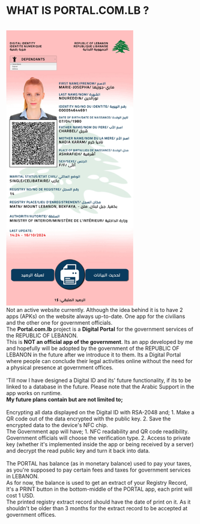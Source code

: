 # WHAT IS PORTAL.COM.LB ?
<br>
<img src="https://github.com/AliTarhini/Portal.com.lb/blob/main/Screenshot.jpg" width="337.5" height="731.25"></img>
<br>
Not an active website currently. Although the idea behind it is to have 2 apps (APKs) on the website always up-to-date. One app for the civilians and the other one for government officials.
<br>
The <strong>Portal.com.lb</strong> project is a <strong>Digital Portal</strong> for the government services of the REPUBLIC OF LEBANON.
<br>
This is <strong>NOT an official app of the government</strong>. Its an app developed by me and hopefully will be adopted by the government of the REPUBLIC OF LEBANON in the future after we introduce it to them. Its a Digital Portal where people can conclude their legal activities online without the need for a physical presence at government offices.
<br>
<br>
'Till now I have designed a Digital ID and its' future functionality, if its to be linked to a database in the future.
Please note that the Arabic Support in the app works on runtime.
<br>
<strong>My future plans contain but are not limited to;</strong>
<br>
<br>
Encrypting all data displayed on the Digital ID with RSA-2048 and;
  1. Make a QR code out of the data encrypted with the public key.
  2. Save the encrypted data to the device's NFC chip.
<br>
The Government app will have;
  1. NFC readability and QR code readibility. Government officials will choose the verification type.
  2. Access to private key (whether it's implemented inside the app or being received by a server) and decrypt the read public key and turn it back into data.
<br>
<br>
The PORTAL has balance (as in monetary balance) used to pay your taxes, as you're supposed to pay certain fees and taxes for government services in LEBANON.
<br>
As for now, the balance is used to get an extract of your Registry Record, It's a PRINT button in the bottom-middle of the PORTAL app, each print will cost 1 USD.
<br>
The printed registry extract record should have the date of print on it. As it shouldn't be older than 3 months for the extract record to be accepted at government offices.

